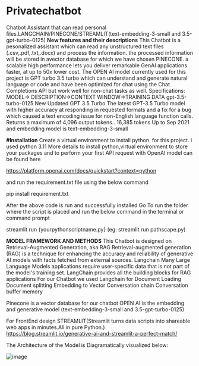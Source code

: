 # Privatechatbot
Chatbot Assistant that can read personal files.LANGCHAIN/PINECONE/STREAMLIT(text-embedding-3-small and 3.5-gpt-turbo-0125)
**New features and their descriptions**
This Chatbot is a pesonalized assistant which can read any unstructured text files (.csv,.pdf,.txt,.docx) and process the information.
the processed information will be stored in avector database for which we have chosen PINECONE. a scalable high performance lets you deliver remarkable GenAI applications faster, at up to 50x lower cost.
The OPEN AI model currently used for this project is GPT turbo 3.5 turbo which can understand and generate natural language or code and have been optimized for chat using the Chat Completions API but work well for non-chat tasks as well.
Specifications:
MODEL->	DESCRIPTION->CONTEXT WINDOW->TRAINING DATA
gpt-3.5-turbo-0125	New Updated GPT 3.5 Turbo
The latest GPT-3.5 Turbo model with higher accuracy at responding in requested formats and a fix for a bug which caused a text encoding issue for non-English language function calls. Returns a maximum of 4,096 output tokens..	16,385 tokens	Up to Sep 2021
and embedding model is text-embedding-3-small


**#Installation**
Create a virtual environment to install python. for this project. i used python 3.11
More details to install python,virtual environment to store your packages and to perform your first API request with OpenAI model can be found here

https://platform.openai.com/docs/quickstart?context=python

and run the requirement.txt file using the below command

pip install requirement.txt

After the above code is run and successfully installed
Go To run the folder where the script is placed and run the below command in the terminal or command prompt

streamlit run {yourpythonscriptname.py}
(eg: streamlit run pathscape.py)

**MODEL FRAMEWORK AND METHODS**
This Chatbot is designed on Retrieval-Augmented Generation, aka RAG
Retrieval-augmented generation (RAG) is a technique for enhancing the accuracy and reliability of generative AI models with facts fetched from external sources.
Langchain Many Large Language Models applications require user-specific data that is not part of the model's training set.
LangChain provides all the building blocks for RAG applications
For our Chatbot we used Langchain for
Document Loading
Document splitting
Embedding to Vector
Conversation chain
Conversation buffer memory

Pinecone is a vector database for our chatbot
OPEN AI is the embedding and generative model (text-embedding-3-small and 3.5-gpt-turbo-0125)

For FrontEnd design STREAMLIT(Streamlit turns data scripts into shareable web apps in minutes.All in pure Python.)
https://blog.streamlit.io/generative-ai-and-streamlit-a-perfect-match/



The Architecture of the Model is Diagramatically visualized below:

![image](https://github.com/irfact/Privatechatbot/assets/60041978/bdfb8694-c768-4917-ab1b-570b9df58ef4)



